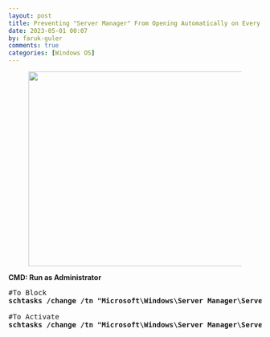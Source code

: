 ```yaml
---
layout: post
title: Preventing "Server Manager" From Opening Automatically on Every Logon Process
date: 2023-05-01 00:07
by: faruk-guler
comments: true
categories: [Windows OS]
---
```

<!-- wp:image {"id":6981,"width":524,"height":388,"sizeSlug":"large","linkDestination":"none"} -->
<figure class="wp-block-image size-large is-resized"><img src="https://farukguler.com/assets/post_images/server_manager-1.jpg?w=1024" alt="" class="wp-image-6981" width="524" height="388" /></figure>
<!-- /wp:image -->

<!-- wp:paragraph -->
<p><strong>CMD: Run as Administrator</strong></p>
<!-- /wp:paragraph -->

<!-- wp:preformatted -->
<pre class="wp-block-preformatted">#To Block
<strong>schtasks /change /tn "Microsoft\Windows\Server Manager\ServerManager" /disable</strong>

#To Activate
<strong>schtasks /change /tn "Microsoft\Windows\Server Manager\ServerManager" /enable</strong></pre>
<!-- /wp:preformatted -->
